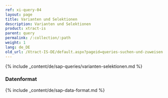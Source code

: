 ```yaml
---
ref: xi-query-04
layout: page
title: Varianten und Selektionen
description: Varianten und Selektionen
product: xtract-is
parent: query
permalink: /:collection/:path
weight: 1
lang: de_DE
old_url: /Xtract-IS-DE/default.aspx?pageid=queries-suchen-und-zuweisen
---
```


{% include _content/de/sap-queries/varianten-selektionen.md %}

### Datenformat

{% include _content/de/sap-data-format.md  %}